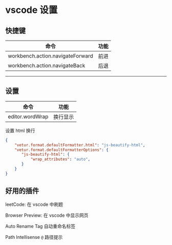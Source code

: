 # vscode 设置

## 快捷键

| 命令                             | 功能 |
| -------------------------------- | ---- |
| workbench.action.navigateForward | 前进 |
| workbench.action.navigateBack    | 后退 |

---

## 设置

| 命令            | 功能     |
| --------------- | -------- |
| editor.wordWrap | 换行显示 |

设置 html 换行

```json
{
    "vetur.format.defaultFormatter.html": "js-beautify-html",
    "vetur.format.defaultFormatterOptions": {
       "js-beautify-html": {
           "wrap_attributes": "auto",
       }
    }
}
```

## 好用的插件

leetCode: 在 vscode 中刷题

Browser Preview: 在 vscode 中显示网页

Auto Rename Tag 自动重命名标签

Path Intellisense `@` 路径提示
